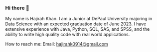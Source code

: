 ### Hi there 👋

My name is Hajirah Khan. I am a Junior at DePaul University majoring in Data Science with an expected graduation date of June 2023. 
I have extensive experience with Java, Python, SQL, SAS, and SPSS, and the ability to write high quality code with real world applications.

How to reach me: 
Email: hajirahk0914@gmail.com


<!--
**hajirahkhan/hajirahkhan** is a ✨ _special_ ✨ repository because its `README.md` (this file) appears on your GitHub profile.


